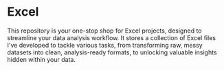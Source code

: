 # Excel
This repository is your one-stop shop for Excel projects, designed to streamline your data analysis workflow. It stores a collection of Excel files I've developed to tackle various tasks, from transforming raw, messy datasets into clean, analysis-ready formats, to unlocking valuable insights hidden within your data.
